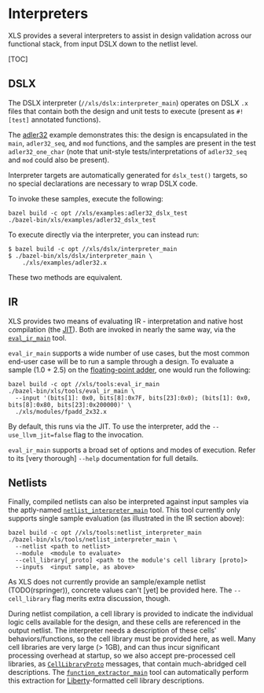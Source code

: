 # Interpreters

XLS provides a several interpreters to assist in design validation across our
functional stack, from input DSLX down to the netlist level.

[TOC]

## DSLX

The DSLX interpreter (`//xls/dslx:interpreter_main`) operates on
DSLX `.x` files that contain both the design and unit tests to execute (present
as `#![test]` annotated functions).

The [adler32](https://github.com/google/xls/tree/main/xls/examples/adler32.x) example
demonstrates this: the design is encapsulated in the `main`, `adler32_seq`, and
`mod` functions, and the samples are present in the test `adler32_one_char`
(note that unit-style tests/interpretations of `adler32_seq` and `mod` could
also be present).

Interpreter targets are automatically generated for `dslx_test()` targets, so no
special declarations are necessary to wrap DSLX code.

To invoke these samples, execute the following:

```
bazel build -c opt //xls/examples:adler32_dslx_test
./bazel-bin/xls/examples/adler32_dslx_test
```

To execute directly via the interpreter, you can instead run:

```
$ bazel build -c opt //xls/dslx/interpreter_main
$ ./bazel-bin/xls/dslx/interpreter_main \
    ./xls/examples/adler32.x
```

These two methods are equivalent.

## IR

XLS provides two means of evaluating IR - interpretation and native host
compilation (the
[JIT](./ir_jit.md)). Both are
invoked in nearly the same way, via the
[`eval_ir_main`](https://github.com/google/xls/tree/main/xls/tools/eval_ir_main.cc) tool.

`eval_ir_main` supports a wide number of use cases, but the most common end-user
case will be to run a sample through a design. To evaluate a sample (1.0 + 2.5)
on the
[floating-point adder](https://github.com/google/xls/tree/main/xls/modules/fpadd_2x32.x),
one would run the following:

```
bazel build -c opt //xls/tools:eval_ir_main
./bazel-bin/xls/tools/eval_ir_main \
  --input '(bits[1]: 0x0, bits[8]:0x7F, bits[23]:0x0); (bits[1]: 0x0, bits[8]:0x80, bits[23]:0x200000)' \
  ./xls/modules/fpadd_2x32.x
```

By default, this runs via the JIT. To use the interpreter, add the
`--use_llvm_jit=false` flag to the invocation.

`eval_ir_main` supports a broad set of options and modes of execution. Refer to
its [very thorough] `--help` documentation for full details.

## Netlists

Finally, compiled netlists can also be interpreted against input samples via the
aptly-named
[`netlist_interpreter_main`](https://github.com/google/xls/tree/main/xls/tools/netlist_interpreter_main.cc)
tool. This tool currently only supports single sample evaluation (as illustrated
in the IR section above):

```
bazel build -c opt //xls/tools:netlist_interpreter_main
./bazel-bin/xls/tools/netlist_interpreter_main \
  --netlist <path to netlist>
  --module  <module to evaluate>
  --cell_library[_proto] <path to the module's cell library [proto]>
  --inputs  <input sample, as above>
```

As XLS does not currently provide an sample/example netlist (TODO(rspringer)),
concrete values can't [yet] be provided here. The `--cell_library` flag merits
extra discussion, though.

During netlist compilation, a cell library is provided to indicate the
individual logic cells available for the design, and these cells are referenced
in the output netlist. The interpreter needs a description of these cells'
behaviors/functions, so the cell library must be provided here, as well. Many
cell libraries are very large (> 1GB), and can thus incur significant processing
overhead at startup, so we also accept pre-processed cell libraries, as
[`CellLibraryProto`](https://github.com/google/xls/tree/main/xls/netlist/netlist.proto)
messages, that contain much-abridged cell descriptions. The
[`function_extractor_main`](https://github.com/google/xls/tree/main/xls/netlist/function_extractor_main.cc)
tool can automatically perform this extraction for
[Liberty](https://www.synopsys.com/community/interoperability-programs/tap-in.html)-formatted
cell library descriptions.
